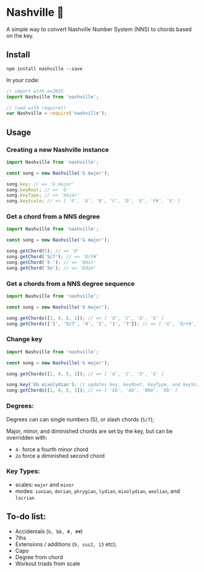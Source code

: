 # Nashville 🎸

A simple way to convert Nashville Number System (NNS) to chords based on the key.

## Install
```
npm install nashville --save
```

In your code:

```js
// import with es2015
import Nashville from 'nashville';

// load with require()
var Nashville = require('nashville');
```

## Usage

### Creating a new Nashville instance
```js
import Nashville from 'nashville';

const song = new Nashville('G major');

song.key; // => 'G major'
song.keyRoot; // => 'G'
song.keyType; // => 'major'
song.keyScale; // => [ 'G', 'A', 'B', 'C', 'D', 'E', 'F#', 'G' ]
```

### Get a chord from a NNS degree
```js
import Nashville from 'nashville';

const song = new Nashville('G major');

song.getChord(5); // => 'D'
song.getChord('5/7'); // => 'D/F#'
song.getChord('5-'); // => 'Dmin'
song.getChord('5o'); // => 'Ddim'
```

### Get a chords from a NNS degree sequence
```js
import Nashville from 'nashville';

const song = new Nashville('G major');

song.getChords([1, 4, 5, 1]); // => [ 'G', 'C', 'D', 'G' ]
song.getChords(['1', '5/7', '4', '2', '1', '7']); // => [ 'G', 'D/F#', 'C', 'Am', 'G', 'F#dim' ]
```

### Change key
```js
import Nashville from 'nashville';

const song = new Nashville('G major');

song.getChords([1, 4, 5, 1]); // => [ 'G', 'C', 'D', 'G' ]

song.key('Eb mixolydian'); // updates key, keyRoot, keyType, and keyScale
song.getChords([1, 4, 5, 1]); // => [ 'Eb', 'Ab', 'Bbm', 'Eb' ]
```

### Degrees:
Degrees can can single numbers (5), or slash chords (`5/7`);

Major, minor, and diminished chords are set by the key, but can be overridden with:
- `4-` force a fourth minor chord
- `2o` force a diminished second chord

### Key Types:
- scales: `major` and `minor`
- modes: `ionian`, `dorian`, `phrygian`, `lydian`, `mixolydian`, `aeolian`, and `locrian`

## To-do list:
- Accidentals (`b, bb, #, ##`)
- 7ths
- Extensions / additions (`9, sus2, 13` etc);
- Capo
- Degree from chord
- Workout triads from scale
